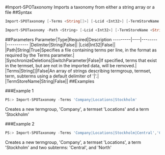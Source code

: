 #Import-SPOTaxonomy
Imports a taxonomy from either a string array or a file
##Syntax
```powershell
Import-SPOTaxonomy [-Terms <String[]>] [-Lcid <Int32>] [-TermStoreName <String>] [-Delimiter <String>] [-SynchronizeDeletions [<SwitchParameter>]]
```


```powershell
Import-SPOTaxonomy -Path <String> [-Lcid <Int32>] [-TermStoreName <String>] [-Delimiter <String>] [-SynchronizeDeletions [<SwitchParameter>]]
```


##Parameters
Parameter|Type|Required|Description
---------|----|--------|-----------
|Delimiter|String|False||
|Lcid|Int32|False||
|Path|String|True|Specifies a file containing terms per line, in the format as required by the Terms parameter.|
|SynchronizeDeletions|SwitchParameter|False|If specified, terms that exist in the termset, but are not in the imported data, will be removed.|
|Terms|String[]|False|An array of strings describing termgroup, termset, term, subterms using a default delimiter of '|'.|
|TermStoreName|String|False||
##Examples

###Example 1
```powershell
PS:> Import-SPOTaxonomy -Terms 'Company|Locations|Stockholm'
```
Creates a new termgroup, 'Company', a termset 'Locations' and a term 'Stockholm'

###Example 2
```powershell
PS:> Import-SPOTaxonomy -Terms 'Company|Locations|Stockholm|Central','Company|Locations|Stockholm|North'
```
Creates a new termgroup, 'Company', a termset 'Locations', a term 'Stockholm' and two subterms: 'Central', and 'North'
